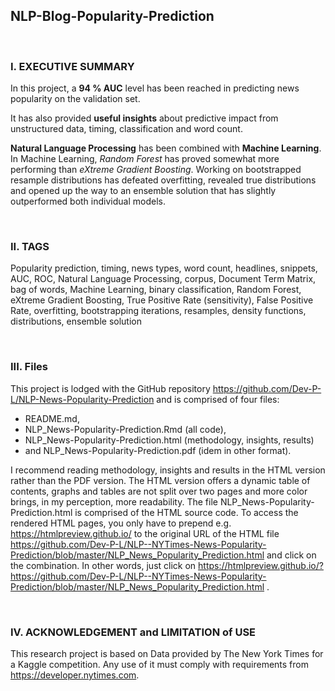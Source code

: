 ## NLP-Blog-Popularity-Prediction

<br>

### I. EXECUTIVE SUMMARY

In this project, a **94 % AUC** level has been reached in predicting news popularity on the validation set.

It has also provided **useful insights** about predictive impact from unstructured data, timing, classification and word count.

**Natural Language Processing** has been combined with **Machine Learning**. In Machine Learning, *Random Forest* has proved somewhat more performing than *eXtreme Gradient Boosting*. Working on bootstrapped resample distributions has defeated overfitting, revealed true distributions and opened up the way to an ensemble solution that has slightly outperformed both individual models.   

<br>

### II. TAGS

Popularity prediction, timing, news types, word count, headlines, snippets, AUC, ROC, Natural Language Processing, corpus, Document Term Matrix, bag of words, Machine Learning, binary classification, Random Forest, eXtreme Gradient Boosting, True Positive Rate (sensitivity), False Positive Rate, overfitting, bootstrapping iterations, resamples, density functions, distributions, ensemble solution 

<br>

### III. Files

This project is lodged with the GitHub repository https://github.com/Dev-P-L/NLP-News-Popularity-Prediction and is comprised of four files:

- README.md,
- NLP_News-Popularity-Prediction.Rmd (all code),
- NLP_News-Popularity-Prediction.html (methodology, insights, results)
- and NLP_News-Popularity-Prediction.pdf (idem in other format).

I recommend reading methodology, insights and results in the HTML version rather than the PDF version. The HTML version offers a dynamic table of contents, graphs and tables are not split over two pages and more color brings, in my perception, more readability.  The file NLP_News-Popularity-Prediction.html is comprised of the HTML source code. To access the rendered HTML pages, you only have to prepend e.g. https://htmlpreview.github.io/ to the original URL of the HTML file https://github.com/Dev-P-L/NLP--NYTimes-News-Popularity-Prediction/blob/master/NLP_News_Popularity_Prediction.html and click on the combination. In other words, just click on https://htmlpreview.github.io/?https://github.com/Dev-P-L/NLP--NYTimes-News-Popularity-Prediction/blob/master/NLP_News_Popularity_Prediction.html . 

<br>
 
### IV. ACKNOWLEDGEMENT and LIMITATION of USE

This research project is based on Data provided by The New York Times for a Kaggle competition. Any use of it must comply with requirements from https://developer.nytimes.com. 
